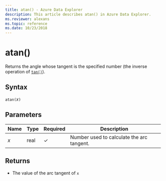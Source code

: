 ```yaml
---
title: atan() - Azure Data Explorer
description: This article describes atan() in Azure Data Explorer.
ms.reviewer: alexans
ms.topic: reference
ms.date: 10/23/2018
---
```

# atan()

Returns the angle whose tangent is the specified number (the inverse operation of [`tan()`](tanfunction.md)).

## Syntax

`atan(`*x*`)`

## Parameters

| Name | Type | Required | Description |
|--|--|--|--|
| *x* | real | &check; | Number used to calculate the arc tangent.|

## Returns

* The value of the arc tangent of `x`
